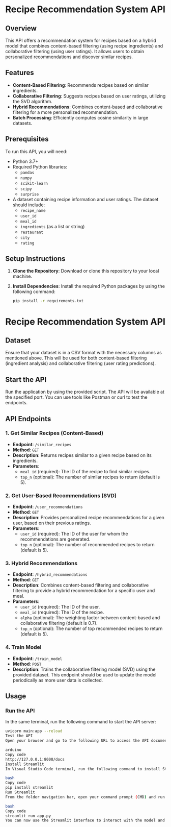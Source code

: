 # Recipe Recommendation System API

## Overview

This API offers a recommendation system for recipes based on a hybrid model that combines content-based filtering (using recipe ingredients) and collaborative filtering (using user ratings). It allows users to obtain personalized recommendations and discover similar recipes.

## Features

- **Content-Based Filtering**: Recommends recipes based on similar ingredients.
- **Collaborative Filtering**: Suggests recipes based on user ratings, utilizing the SVD algorithm.
- **Hybrid Recommendations**: Combines content-based and collaborative filtering for a more personalized recommendation.
- **Batch Processing**: Efficiently computes cosine similarity in large datasets.

## Prerequisites

To run this API, you will need:

- Python 3.7+
- Required Python libraries:
  - `pandas`
  - `numpy`
  - `scikit-learn`
  - `scipy`
  - `surprise`
- A dataset containing recipe information and user ratings. The dataset should include:
  - `recipe_name`
  - `user_id`
  - `meal_id`
  - `ingredients` (as a list or string)
  - `restaurant`
  - `city`
  - `rating`

## Setup Instructions

1. **Clone the Repository**: Download or clone this repository to your local machine.
   
2. **Install Dependencies**: Install the required Python packages by using the following command:
   
   ```bash
   pip install -r requirements.txt

# Recipe Recommendation System API

## Dataset

Ensure that your dataset is in a CSV format with the necessary columns as mentioned above. This will be used for both content-based filtering (ingredient analysis) and collaborative filtering (user rating predictions).

## Start the API

Run the application by using the provided script. The API will be available at the specified port. You can use tools like Postman or curl to test the endpoints.

## API Endpoints

### 1. Get Similar Recipes (Content-Based)
- **Endpoint**: `/similar_recipes`
- **Method**: `GET`
- **Description**: Returns recipes similar to a given recipe based on its ingredients.
- **Parameters**:
  - `meal_id` (required): The ID of the recipe to find similar recipes.
  - `top_n` (optional): The number of similar recipes to return (default is 5).

### 2. Get User-Based Recommendations (SVD)
- **Endpoint**: `/user_recommendations`
- **Method**: `GET`
- **Description**: Provides personalized recipe recommendations for a given user, based on their previous ratings.
- **Parameters**:
  - `user_id` (required): The ID of the user for whom the recommendations are generated.
  - `top_n` (optional): The number of recommended recipes to return (default is 5).

### 3. Hybrid Recommendations
- **Endpoint**: `/hybrid_recommendations`
- **Method**: `GET`
- **Description**: Combines content-based filtering and collaborative filtering to provide a hybrid recommendation for a specific user and meal.
- **Parameters**:
  - `user_id` (required): The ID of the user.
  - `meal_id` (required): The ID of the recipe.
  - `alpha` (optional): The weighting factor between content-based and collaborative filtering (default is 0.7).
  - `top_n` (optional): The number of top recommended recipes to return (default is 5).

### 4. Train Model
- **Endpoint**: `/train_model`
- **Method**: `POST`
- **Description**: Trains the collaborative filtering model (SVD) using the provided dataset. This endpoint should be used to update the model periodically as more user data is collected.

## Usage

### Run the API

In the same terminal, run the following command to start the API server:

```bash
uvicorn main:app --reload
Test the API
Open your browser and go to the following URL to access the API documentation and test the endpoints:

arduino
Copy code
http://127.0.0.1:8000/docs
Install Streamlit
In Visual Studio Code terminal, run the following command to install Streamlit:

bash
Copy code
pip install streamlit
Run Streamlit
From the folder navigation bar, open your command prompt (CMD) and run the following command to start Streamlit:

bash
Copy code
streamlit run app.py
You can now use the Streamlit interface to interact with the model and receive recommendations.

